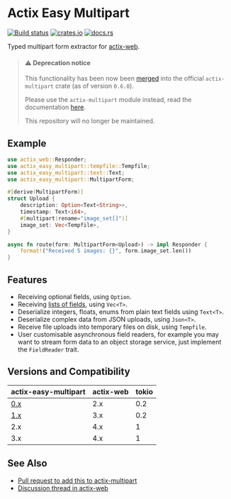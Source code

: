 # Actix Easy Multipart

[![Build status](https://github.com/jacob-pro/actix-easy-multipart/actions/workflows/rust.yml/badge.svg)](https://github.com/jacob-pro/actix-easy-multipart/actions/workflows/rust.yml)
[![crates.io](https://img.shields.io/crates/v/actix-easy-multipart.svg)](https://crates.io/crates/actix-easy-multipart)
[![docs.rs](https://docs.rs/actix-easy-multipart/badge.svg)](https://docs.rs/actix-easy-multipart/latest/actix_easy_multipart/)

Typed multipart form extractor for [actix-web](https://github.com/actix/actix-web).


> #### ⚠ Deprecation notice
> This functionality has been now been [merged](https://github.com/actix/actix-web/pull/2883) into the official
> `actix-multipart` crate (as of version `0.6.0`). 
> 
> Please use the `actix-multipart` module instead, read the documentation 
> [here](https://docs.rs/actix-multipart/latest/actix_multipart/form/index.html). 
> 
> This repository will no longer be maintained.


## Example

```rust
use actix_web::Responder;
use actix_easy_multipart::tempfile::Tempfile;
use actix_easy_multipart::text::Text;
use actix_easy_multipart::MultipartForm;

#[derive(MultipartForm)]
struct Upload {
    description: Option<Text<String>>,
    timestamp: Text<i64>,
    #[multipart(rename="image_set[]")]
    image_set: Vec<Tempfile>,
}

async fn route(form: MultipartForm<Upload>) -> impl Responder {
    format!("Received 5 images: {}", form.image_set.len())
}
```

## Features

- Receiving optional fields, using `Option`.
- Receiving [lists of fields](https://www.rfc-editor.org/rfc/rfc7578#section-4.3), using `Vec<T>`.
- Deserialize integers, floats, enums from plain text fields using `Text<T>`.
- Deserialize complex data from JSON uploads, using `Json<T>`.
- Receive file uploads into temporary files on disk, using `Tempfile`.
- User customisable asynchronous field readers, for example you may want to stream form data to an object storage 
  service, just implement the `FieldReader` trait.

## Versions and Compatibility

| actix-easy-multipart                                              | actix-web | tokio |
|-------------------------------------------------------------------|-----------|-------|
| [0.x](https://github.com/jacob-pro/actix-easy-multipart/tree/0.x) | 2.x       | 0.2   |
| [1.x](https://github.com/jacob-pro/actix-easy-multipart/tree/1.x) | 3.x       | 0.2   |
| 2.x                                                               | 4.x       | 1     |
| 3.x                                                               | 4.x       | 1     |

## See Also

- [Pull request to add this to actix-multipart](https://github.com/actix/actix-web/pull/2883)
- [Discussion thread in actix-web](https://github.com/actix/actix-web/issues/2849)
